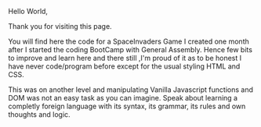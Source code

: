 
Hello World,

Thank you for visiting this page.

You will find here the code for a SpaceInvaders Game I created one month after I started the coding BootCamp with General Assembly. Hence few bits to improve and learn here and there still ,I'm proud of it as to be honest I have never code/program before except for the usual styling HTML and CSS.

This was on another level and manipulating Vanilla Javascript functions and DOM was not an easy task as you can imagine. Speak about learning a completly foreign language with its syntax, its grammar, its rules and own thoughts and logic.
